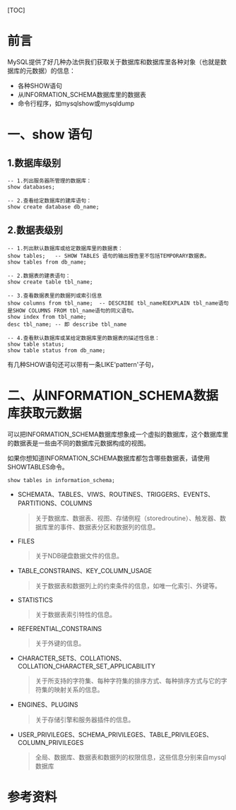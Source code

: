 [TOC]







# 前言

MySQL提供了好几种办法供我们获取关于数据库和数据库里各种对象（也就是数据库的元数据）的信息：

- 各种SHOW语句
- 从INFORMATION_SCHEMA数据库里的数据表
- 命令行程序，如mysqlshow或mysqldump



# 一、show 语句

## 1.数据库级别

```mysql
-- 1.列出服务器所管理的数据库：
show databases;

-- 2.查看给定数据库的建库语句：
show create database db_name;
```



## 2.数据表级别

```mysql
-- 1.列出默认数据库或给定数据库里的数据表：
show tables;   -- SHOW TABLES 语句的输出报告里不包括TEMPORARY数据表。
show tables from db_name;

-- 2.数据表的建表语句：
show create table tbl_name;

-- 3.查看数据表里的数据列或索引信息
show columns from tbl_name;  -- DESCRIBE tbl_name和EXPLAIN tbl_name语句是SHOW COLUMNS FROM tbl_name语句的同义语句。
show index from tbl_name;
desc tbl_name; -- 即 describe tbl_name

-- 4.查看默认数据库或某给定数据库里的数据表的描述性信息：
show table status;
show table status from db_name;
```



有几种SHOW语句还可以带有一条LIKE'pattern'子句，





#  二、从INFORMATION_SCHEMA数据库获取元数据

可以把INFORMATION_SCHEMA数据库想象成一个虚拟的数据库，这个数据库里的数据表是一些由不同的数据库元数据构成的视图。

如果你想知道INFORMATION_SCHEMA数据库都包含哪些数据表，请使用SHOWTABLES命令。

```mysql
show tables in information_schema;
```



- SCHEMATA、TABLES、VIWS、ROUTINES、TRIGGERS、EVENTS、PARTITIONS、COLUMNS

    > 关于数据库、数据表、视图、存储例程（storedroutine）、触发器、数据库里的事件、数据表分区和数据列的信息。

- FILES

    > 关于NDB硬盘数据文件的信息。

- TABLE_CONSTRAINS、KEY_COLUMN_USAGE

    > 关于数据表和数据列上的约束条件的信息，如唯一化索引、外键等。

- STATISTICS

    > 关于数据表索引特性的信息。

- REFERENTIAL_CONSTRAINS

    > 关于外键的信息。

- CHARACTER_SETS、COLLATIONS、COLLATION_CHARACTER_SET_APPLICABILITY

    > 关于所支持的字符集、每种字符集的排序方式、每种排序方式与它的字符集的映射关系的信息。

- ENGINES、PLUGINS

    > 关于存储引擎和服务器插件的信息。

- USER_PRIVILEGES、SCHEMA_PRIVILEGES、TABLE_PRIVILEGES、COLUMN_PRIVILEGES

    > 全局、数据库、数据表和数据列的权限信息，这些信息分别来自mysql数据库







# 参考资料

